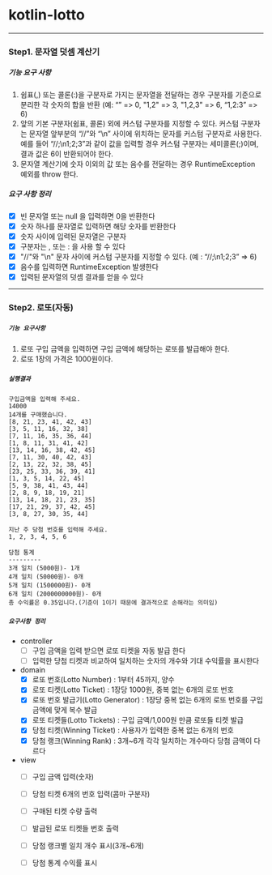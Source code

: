 # kotlin-lotto

---
### Step1. 문자열 덧셈 계산기

##### 기능 요구 사항
1. 쉼표(,) 또는 콜론(:)을 구분자로 가지는 문자열을 전달하는 경우 
   구분자를 기준으로 분리한 각 숫자의 합을 반환 (예: “” => 0, "1,2" => 3, "1,2,3" => 6, “1,2:3” => 6)
2. 앞의 기본 구분자(쉼표, 콜론) 외에 커스텀 구분자를 지정할 수 있다. 커스텀 구분자는 문자열 앞부분의 “//”와 “\n” 사이에 위치하는 문자를 커스텀 구분자로 사용한다. 
   예를 들어 “//;\n1;2;3”과 같이 값을 입력할 경우 
   커스텀 구분자는 세미콜론(;)이며, 결과 값은 6이 반환되어야 한다.
3. 문자열 계산기에 숫자 이외의 값 또는 음수를 전달하는 경우 RuntimeException 예외를 throw 한다.

##### 요구 사항 정리
 - [x] 빈 문자열 또는 null 을 입력하면 0을 반환한다
 - [x] 숫자 하나를 문자열로 입력하면 해당 숫자를 반환한다
 - [x] 숫자 사이에 입력된 문자열은 구분자
 - [x] 구분자는 , 또는 : 을 사용 할 수 있다
 - [x] "//"와 "\n" 문자 사이에 커스텀 구분자를 지정할 수 있다. (예 : “//;\n1;2;3” => 6)
 - [x] 음수를 입력하면 RuntimeException 발생한다
 - [x] 입력된 문자열의 덧셈 결과를 얻을 수 있다

---

### Step2. 로또(자동)

##### `기능 요구사항`
1. 로또 구입 금액을 입력하면 구입 금액에 해당하는 로또를 발급해야 한다.
2. 로또 1장의 가격은 1000원이다.

##### `실행결과`
```
구입금액을 입력해 주세요.
14000
14개를 구매했습니다.
[8, 21, 23, 41, 42, 43]
[3, 5, 11, 16, 32, 38]
[7, 11, 16, 35, 36, 44]
[1, 8, 11, 31, 41, 42]
[13, 14, 16, 38, 42, 45]
[7, 11, 30, 40, 42, 43]
[2, 13, 22, 32, 38, 45]
[23, 25, 33, 36, 39, 41]
[1, 3, 5, 14, 22, 45]
[5, 9, 38, 41, 43, 44]
[2, 8, 9, 18, 19, 21]
[13, 14, 18, 21, 23, 35]
[17, 21, 29, 37, 42, 45]
[3, 8, 27, 30, 35, 44]

지난 주 당첨 번호를 입력해 주세요.
1, 2, 3, 4, 5, 6

당첨 통계
---------
3개 일치 (5000원)- 1개
4개 일치 (50000원)- 0개
5개 일치 (1500000원)- 0개
6개 일치 (2000000000원)- 0개
총 수익률은 0.35입니다.(기준이 1이기 때문에 결과적으로 손해라는 의미임)
```

##### `요구사항 정리`

- controller
  - [ ] 구입 금액을 입력 받으면 로또 티켓을 자동 발급 한다
  - [ ] 입력한 당첨 티켓과 비교하여 일치하는 숫자의 개수와 기대 수익률을 표시한다  
- domain
  - [x] 로또 번호(Lotto Number) : 1부터 45까지, 양수
  - [x] 로또 티켓(Lotto Ticket) : 1장당 1000원, 중복 없는 6개의 로또 번호
  - [x] 로또 번호 발급기(Lotto Generator) : 1장당 중복 없는 6개의 로또 번호를 구입금액에 맞게 복수 발급
  - [x] 로또 티켓들(Lotto Tickets) : 구입 금액/1,000원 만큼 로또들 티켓 발급 
  - [x] 당첨 티켓(Winning Ticket) : 사용자가 입력한 중복 없는 6개의 번호
  - [x] 당첨 랭크(Winning Rank) : 3개~6개 각각 일치하는 개수마다 당첨 금액이 다르다
- view
  - [ ] 구입 금액 입력(숫자)
  - [ ] 당첨 티켓 6개의 번호 입력(콤마 구분자)
  - [ ] 구매된 티켓 수량 출력 
  - [ ] 발급된 로또 티켓들 번호 출력
  - [ ] 당첨 랭크별 일치 개수 표시(3개~6개)
  - [ ] 당첨 통계 수익률 표시

